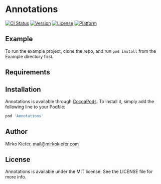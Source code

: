 # Annotations

[![CI Status](https://img.shields.io/travis/blackbeltlabs/Annotations.svg?style=flat)](https://travis-ci.org/blackbeltlabs/Annotations)
[![Version](https://img.shields.io/cocoapods/v/Annotations.svg?style=flat)](https://cocoapods.org/pods/Annotations)
[![License](https://img.shields.io/cocoapods/l/Annotations.svg?style=flat)](https://cocoapods.org/pods/Annotations)
[![Platform](https://img.shields.io/cocoapods/p/Annotations.svg?style=flat)](https://cocoapods.org/pods/Annotations)

## Example

To run the example project, clone the repo, and run `pod install` from the Example directory first.

## Requirements

## Installation

Annotations is available through [CocoaPods](https://cocoapods.org). To install
it, simply add the following line to your Podfile:

```ruby
pod 'Annotations'
```

## Author

Mirko Kiefer, mail@mirkokiefer.com

## License

Annotations is available under the MIT license. See the LICENSE file for more info.
